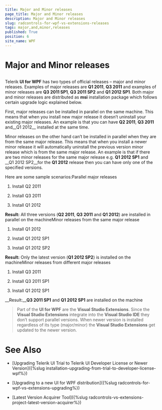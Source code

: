```yaml
---
title: Major and Minor releases
page_title: Major and Minor releases
description: Major and Minor releases
slug: radcontrols-for-wpf-vs-extensions-releases
tags: major,and,minor,releases
published: True
position: 6
site_name: WPF
---
```


# Major and Minor releases



## 

Telerik __UI for WPF__ has two types of official releases – major and minor releases. 
        Examples of major releases are __Q1 2011__, __Q3 2011__ and examples of minor releases are
     	__Q3 2011 SP1__, __Q3 2011 SP2__ and __Q1 2012 SP1__. 
     	Both major and minor releases are distributed as __msi__ installation package which follows certain upgrade logic explained below.

First, major releases can be installed in parallel on the same machine. This means that when you install new major release it 
        doesn’t uninstall your existing major releases. An example is that you can have __Q2 2011__, 
        __Q3 2011__ and__Q1 2012__ installed at the same time.

Minor releases on the other hand can’t be installed in parallel when they are from the same major release.
        This means that when you install a newer minor release it will automatically uninstall the previous version minor release 
        which is from the same major release. An example is that if there are two minor releases for the same major release 
        e.g. __Q1 2012 SP1__ and __Q1 2012 SP2__for the __Q1 2012__ release 
        then you can have only one of the specified versions.

Here are some sample scenarios:Parallel major releases

1. Install Q2 2011

1. Install Q3 2011

1. Install Q1 2012

__Result:__ All three versions (__Q2 2011__, __Q3 2011__ and
			__Q1 2012__) are installed in parallel on the machineMinor releases from the same major release

1. Install Q1 2012

1. Install Q1 2012 SP1

1. Install Q1 2012 SP2

__Result:__ Only the latest version (__Q1 2012 SP2__) is installed on the machineMinor releases from different major releases

1. Install Q3 2011

1. Install Q3 2011 SP1

1. Install Q1 2012 SP1

__Result:____Q3 2011 SP1__ and __Q1 2012 SP1__ are installed on the machine

>Part of the __UI for WPF__ are the __Visual Studio Extensions__. 
         	Since the __Visual Studio Extensions__ integrate into the __Visual Studio IDE__ 
         	they don’t support parallel versions. When newer version is installed regardless of its type (major/minor) the __Visual Studio Extensions__ 
         	get updated to the newer version.

# See Also

 * [Upgrading Telerik UI Trial to Telerik UI Developer License or Newer Version]({%slug installation-upgrading-from-trial-to-developer-license-wpf%})

 * [Upgrading to a new UI for WPF distribution]({%slug radcontrols-for-wpf-vs-extensions-upgrading%})

 * [Latest Version Acquirer Tool]({%slug radcontrols-vs-extensions-project-latest-version-acquirer%})
